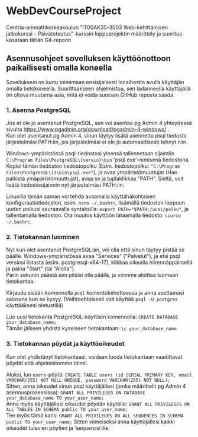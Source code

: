 # WebDevCourseProject
Centria-ammattikorkeakoulun "IT00AK35-3003 Web-kehittämisen jatkokurssi - Päivätoteutus"-kurssin loppuprojektin määrittely ja suoritus kasataan tähän Git-repoon

## Asennusohjeet sovelluksen käyttöönottoon paikallisesti omalla koneella
Sovellukseni on luotu toimimaan ensisijaisesti localhostin avulla käyttäjän omalla tietokoneella. Suorittaakseen ohjelmistoa, sen ladanneella käyttäjällä on oltava muutama asia, mitä ei voida suoraan GitHub reposta saada.

### 1. Asenna PostgreSQL
Jos et ole jo asentanut PostgreSQL, sen voi asentaa pg Admin 4 yhteydessä sivulta https://www.pgadmin.org/download/pgadmin-4-windows/ .  
Kun olet asentanut pg Admin 4, sinun täytyy lisätä asennettu psql tiedosto järjestelmäsi PATH:iin, jos järjestelmäsi ei ole jo automaattisesti tehnyt niin. 

Windows-ympäristössä psql-tiedostosi yleensä tallennetaan sijaintiin `C:\Program Files\PostgreSQL\{versio}\bin` 'psql.exe'-nimisenä tiedostona.  Kopioi tämän tiedoston tiedostopolku (Esim. tiedostopolku: `"C:\Program Files\PostgreSQL\17\bin\psql.exe"`), ja avaa ympäristömuuttujat (Hae palkista ymäpäristömuuttujat), avaa se ja tuplaklikkaa "PATH". Sieltä, voit lisätä tiedostosijainnin nyt järjestelmäsi PATH:iin.

Linuxilla tämän saman voi tehdä avaamalla käyttähäkohtaisen konfiguraatiotiedoston, esim. `nano ~/.bashrc`, lisämällä tiedoston loppuun uuden polkusi seuraavalla syntaksilla: `export PATH="$PATH:/uusi/polku"`, ja tallentamalla tiedoston. Ota muutos käyttöön lataamalla tiedosto: `source ~/.bashrc`.

### 2. Tietokannan luominen
Nyt kun olet asentanut PostgreSQL:än, voi olla että sinun täytyy pistää se päälle. Windows-ympäristössä avaa "Services" ("Palvelut"), ja etsi psql versiosi listasta (esim. postgresql-x64-17), klikkaa oikealla hiirennäppäimellä ja paina "Start" (tai "Aloita").  
Parin sekunin päästä sen pitäisi olla päällä, ja voimme aloittaa luomaan tietokantaa. 

Kirjaudu sisään komennolla `psql` komentokehotteessa ja anna asettamasi salasana kun se kysyy. (Vaihtoehtoisesti voit käyttää `psql -U postgres` käyttääksesi oletustiliä)  

Luo uusi tietokanta PostgreSQL-käyttäen komennolla: `CREATE DATABASE your_database_name;`  
Tämän jälkeen yhdistä kyseiseen tietokantaan: `\c your_database_name`  

### 3. Tietokannan pöydät ja käyttöoikeudet
Kun olet yhdistänyt tietokantaasi, voidaan luoda tietokantaan vaadittavat pöydät että ohjelmistomme toimii.

Aluksi, luo `users`-pöytä: `CREATE TABLE users (id SERIAL PRIMARY KEY, email VARCHAR(255) NOT NULL UNIQUE, password VARCHAR(255) NOT NULL);`  
Sitten, anna oikeudet sinun psql käyttäjällesi (jonka määrittelit pg Admin 4 asennusprosessissa): `GRANT ALL PRIVILEGES ON DATABASE your_database_name TO your_user_name;`  
Anna myös käyttäjällesi oikeudet pöydän käytölle: `GRANT ALL PRIVILEGES ON ALL TABLES IN SCHEMA public TO your_user_name;`  
Tee myös tämä kans: `GRANT ALL PRIVILEGES ON ALL SEQUENCES IN SCHEMA public TO your_user_name;`
Sitten viimeiseksi anna käyttäjällesi kaikki oikeudet tulevien pöytien ja 'sequence'ille: 
